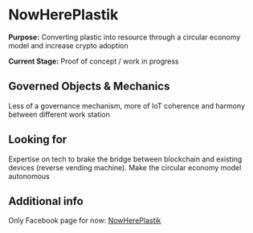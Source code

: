 # NowHerePlastik

**Purpose:** Converting plastic into resource through a circular economy model and increase crypto adoption‌

**Current Stage:** Proof of concept / work in progress‌

## Governed Objects & Mechanics <a id="governed-objects-and-mechanics"></a>

‌Less of a governance mechanism, more of IoT coherence and harmony between different work station‌

## Looking for <a id="looking-for"></a>

‌Expertise on tech to brake the bridge between blockchain and existing devices \(reverse vending machine\). Make the circular economy model autonomous‌

## Additional info <a id="additional-info"></a>

‌Only Facebook page for now: [NowHerePlastik](https://www.facebook.com/NHPlastik/)​

